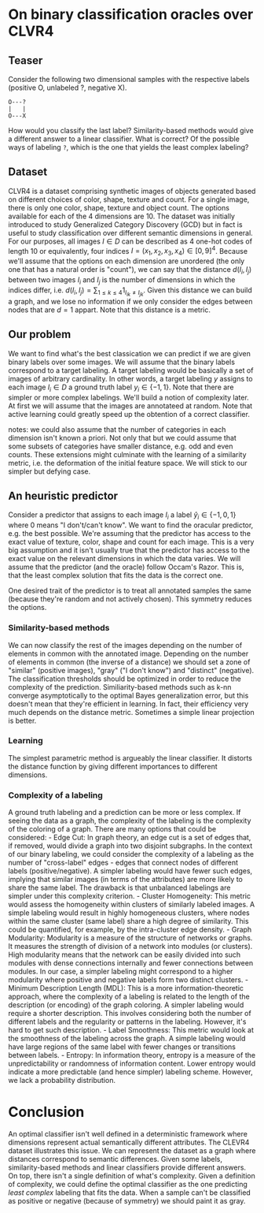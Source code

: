 # On binary classification oracles over CLVR4
## Teaser

Consider the following two dimensional samples with the respective labels (positive O, unlabeled ?, negative X).
```
O---?
|   |
O---X
```

How would you classify the last label? Similarity-based methods would give a different answer to a linear classifier. What is correct? Of the possible ways of labeling `?`, which is the one that yields the least complex labeling? 


## Dataset
CLVR4 is a dataset comprising synthetic images of objects generated based on different choices of color, shape, texture and count.
For a single image, there is only one color, shape, texture and object count.
The options available for each of the 4 dimensions are 10.
The dataset was initially introduced to study Generalized Category Discovery (GCD) but in fact is useful to study classification over different semantic dimensions in general.
For our purposes, all images $I\in D$ can be described as 4 one-hot codes of length 10 or equivalently, four indices $I = (x_1, x_2, x_3, x_4) \in [0, 9]^4$.
Because we'll assume that the options on each dimension are unordered (the only one that has a natural order is "count"), we can say that the distance $d(I_i, I_j)$ between two images $I_i$ and $I_j$ is the number of dimensions in which the indices differ, i.e. $d(I_i, I_j) = \sum_{1\leq k \leq 4} 1_{{I_i}_k \neq {I_j}_k}$. Given this distance we can build a graph, and we lose no information if we only consider the edges between nodes that are $d=1$ appart. Note that this distance is a metric.

## Our problem
We want to find what's the best classication we can predict if we are given binary labels over some images. We will assume that the binary labels correspond to a target labeling. A target labeling would be basically a set of images of arbitrary cardinality. In other words, a target labeling $y$ assigns to each image $I_i \in D$ a ground truth label $y_i \in \{-1, 1\}$.
Note that there are simpler or more complex labelings. We'll build a notion of complexity later.
At first we will assume that the images are annotateed at random. Note that active learning could greatly speed up the obtention of a correct classifier.

notes: we could also assume that the number of categories in each dimension isn't known a priori. Not only that but we could assume that some subsets of categories have smaller distance, e.g. odd and even counts. These extensions might culminate with the learning of a similarity metric, i.e. the deformation of the initial feature space. We will stick to our simpler but defying case.

## An heuristic predictor
Consider a predictor that assigns to each image $I_i$ a label $\hat{y}_i \in \{-1, 0, 1\}$ where $0$ means "I don't/can't know".
We want to find the oracular predictor, e.g. the best possible. We're assuming that the predictor has access to the exact value of texture, color, shape and count for each image. This is a very big assumption and it isn't usually true that the predictor has access to the exact value on the relevant dimensions in which the data varies.
We will assume that the predictor (and the oracle) follow Occam's Razor. This is, that the least complex solution that fits the data is the correct one.

One desired trait of the predictor is to treat all annotated samples the same (because they're random and not actively chosen). This symmetry reduces the options.

### Similarity-based methods
We can now classify the rest of the images depending on the number of elements in common with the annotated image. Depending on the number of elements in common (the inverse of a distance) we should set a zone of "similar" (positive images), "gray" ("I don't know") and "distinct" (negative). The classification thresholds should be optimized in order to reduce the complexity of the prediction. Similiarity-based methods such as k-nn converge asymptotically to the optimal Bayes generalization error, but this doesn't mean that they're efficient in learning. In fact, their efficiency very much depends on the distance metric. Sometimes a simple linear projection is better. 

### Learning
The simplest parametric method is argueably the linear classifier. It distorts the distance function by giving different importances to different dimensions.

### Complexity of a labeling
A ground truth labeling and a prediction can be more or less complex. If seeing the data as a graph, the complexity of the labeling is the complexity of the coloring of a graph. There are many options that could be considered: 
    - Edge Cut: In graph theory, an edge cut is a set of edges that, if removed, would divide a graph into two disjoint subgraphs. In the context of our binary labeling, we could consider the complexity of a labeling as the number of "cross-label" edges - edges that connect nodes of different labels (positive/negative). A simpler labeling would have fewer such edges, implying that similar images (in terms of the attributes) are more likely to share the same label. The drawback is that unbalanced labelings are simpler under this complexity criterion.
    - Cluster Homogeneity: This metric would assess the homogeneity within clusters of similarly labeled images. A simple labeling would result in highly homogeneous clusters, where nodes within the same cluster (same label) share a high degree of similarity. This could be quantified, for example, by the intra-cluster edge density.
    - Graph Modularity: Modularity is a measure of the structure of networks or graphs. It measures the strength of division of a network into modules (or clusters). High modularity means that the network can be easily divided into such modules with dense connections internally and fewer connections between modules. In our case, a simpler labeling might correspond to a higher modularity where positive and negative labels form two distinct clusters.
    - Minimum Description Length (MDL): This is a more information-theoretic approach, where the complexity of a labeling is related to the length of the description (or encoding) of the graph coloring. A simpler labeling would require a shorter description. This involves considering both the number of different labels and the regularity or patterns in the labeling. However, it's hard to get such description.
    - Label Smoothness: This metric would look at the smoothness of the labeling across the graph. A simple labeling would have large regions of the same label with fewer changes or transitions between labels.
    - Entropy: In information theory, entropy is a measure of the unpredictability or randomness of information content. Lower entropy would indicate a more predictable (and hence simpler) labeling scheme. However, we lack a probability distribution.

# Conclusion

An optimal classifier isn't well defined in a deterministic framework where dimensions represent actual semantically different attributes. The CLEVR4 dataset illustrates this issue. 
We can represent the dataset as a graph where distances correspond to semantic differences. Given some labels, similarity-based methods and linear classifiers provide different answers. On top, there isn't a single definition of what's complexity. Given a definition of complexity, we could define the optimal classifier as the one predicting _least complex_ labeling that fits the data. When a sample can't be classified as positive or negative (because of symmetry) we should paint it as gray.


